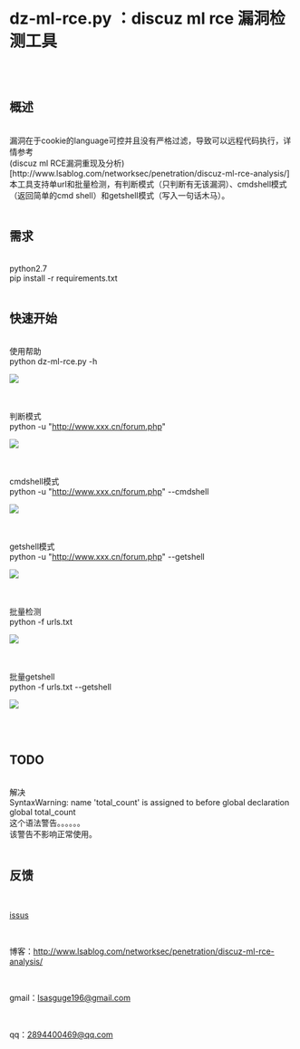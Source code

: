 # dz-ml-rce.py ：discuz ml rce 漏洞检测工具
<br/><br/>

## 概述
<br/>
漏洞在于cookie的language可控并且没有严格过滤，导致可以远程代码执行，详情参考<br/>
(discuz ml RCE漏洞重现及分析)[http://www.lsablog.com/networksec/penetration/discuz-ml-rce-analysis/]
<br/>
本工具支持单url和批量检测，有判断模式（只判断有无该漏洞）、cmdshell模式（返回简单的cmd shell）和getshell模式（写入一句话木马）。
<br/><br/>

## 需求
<br/>
python2.7<br/>
pip install -r requirements.txt 
<br/><br/>

## 快速开始
<br/>
使用帮助<br/>
python dz-ml-rce.py -h<br/>

![](https://github.cn/theLSA/discuz-ml-rce/raw/master/demo/dzmlrce06.png)

<br/><br/>
判断模式<br/>
python -u "http://www.xxx.cn/forum.php" <br/>

![](https://github.com/theLSA/discuz-ml-rce/raw/master/demo/dzmlrce03.png)

<br/><br/>
cmdshell模式<br/>
python -u "http://www.xxx.cn/forum.php" --cmdshell<br/>

![](https://github.com/theLSA/discuz-ml-rce/raw/master/demo/dzmlrce04.png)

<br/><br/>
getshell模式<br/>
python -u "http://www.xxx.cn/forum.php" --getshell<br/>

![](https://github.com/theLSA/discuz-ml-rce/raw/master/demo/dzmlrce05.png)

<br/><br/>
批量检测<br/>
python -f urls.txt<br/>

![](https://github.com/theLSA/discuz-ml-rce/raw/master/demo/dzmlrce01.png)

<br/><br/>
批量getshell<br/>
python -f urls.txt --getshell<br/>

![](https://github.com/theLSA/discuz-ml-rce/raw/master/demo/dzmlrce02.png)

<br/><br/>

## TODO
<br/>
解决<br/>
SyntaxWarning: name 'total_count' is assigned to before global declaration<br/>
  global total_count<br/>
这个语法警告。。。。。。<br/>
该警告不影响正常使用。
<br/><br/>

## 反馈

<br/>

[issus](https://github.com/theLSA/discuz-ml-rce/issues)

<br/>

博客：http://www.lsablog.com/networksec/penetration/discuz-ml-rce-analysis/

<br/>

gmail：lsasguge196@gmail.com

<br/>

qq：2894400469@qq.com

